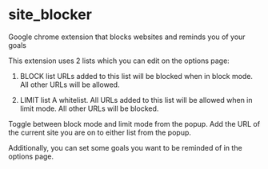 # site_blocker
Google chrome extension that blocks websites and reminds you of your goals

This extension uses 2 lists which you can edit on the options page:

1. BLOCK list
URLs added to this list will be blocked when in block mode. All other URLs will be allowed.

2. LIMIT list
A whitelist. All URLs added to this list will be allowed when in limit mode. All other URLs will be blocked.

Toggle between block mode and limit mode from the popup. Add the URL of the current site you are on to either list from the popup.

Additionally, you can set some goals you want to be reminded of in the options page.
